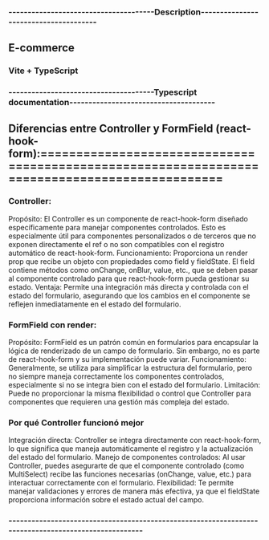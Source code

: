 ### --------------------------------------Description-------------------------------------- ###
## E-commerce
### Vite + TypeScript

### --------------------------------------Typescript documentation-------------------------------------- ###
## Diferencias entre Controller y FormField (react-hook-form):===============================================================================================
### Controller:
  Propósito: El Controller es un componente de react-hook-form diseñado específicamente para manejar componentes controlados. Esto es especialmente útil para componentes personalizados o de terceros que no exponen directamente el ref o no son compatibles con el registro automático de react-hook-form.
  Funcionamiento: Proporciona un render prop que recibe un objeto con propiedades como field y fieldState. El field contiene métodos como onChange, onBlur, value, etc., que se deben pasar al componente controlado para que react-hook-form pueda gestionar su estado.
  Ventaja: Permite una integración más directa y controlada con el estado del formulario, asegurando que los cambios en el componente se reflejen inmediatamente en el estado del formulario.
### FormField con render:
  Propósito: FormField es un patrón común en formularios para encapsular la lógica de renderizado de un campo de formulario. Sin embargo, no es parte de react-hook-form y su implementación puede variar.
  Funcionamiento: Generalmente, se utiliza para simplificar la estructura del formulario, pero no siempre maneja correctamente los componentes controlados, especialmente si no se integra bien con el estado del formulario.
  Limitación: Puede no proporcionar la misma flexibilidad o control que Controller para componentes que requieren una gestión más compleja del estado.
### Por qué Controller funcionó mejor
  Integración directa: Controller se integra directamente con react-hook-form, lo que significa que maneja automáticamente el registro y la actualización del estado del formulario.
  Manejo de componentes controlados: Al usar Controller, puedes asegurarte de que el componente controlado (como MultiSelect) recibe las funciones necesarias (onChange, value, etc.) para interactuar correctamente con el formulario.
  Flexibilidad: Te permite manejar validaciones y errores de manera más efectiva, ya que el fieldState proporciona información sobre el estado actual del campo.
### ---------------------------------------------------------------------------------------------------- ###